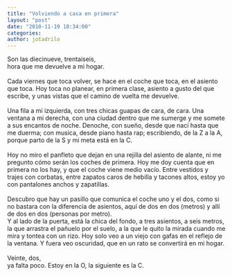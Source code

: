 ```yaml
---
title: "Volviendo a casa en primera"
layout: "post"
date: "2010-11-19 18:34:00"
categories: 
author: jotadrilo
---
```


<div class="css-full-post-content js-full-post-content">
Son las diecinueve, trentaiseis, <br />hora que me devuelve a mi hogar.<br /><br />Cada viernes que toca volver, se hace en el coche que toca, en el asiento que toca. Hoy toca no planear, en primera clase, asiento a gusto del que escribe, y unas vistas que el camino de vuelta me devuelve. <br /><br />Una fila a mi izquierda, con tres chicas guapas de cara, de cara. Una ventana a mi derecha, con una ciudad dentro que me sumerge y me somete a sus encantos de noche. Denoche, con sueño, desde que nací hasta que me duerma; con musica, desde piano hasta rap; escribiendo, de la Z a la A, porque parto de la S y mi meta está en la C.<br /><br />Hoy no miro el panfleto que dejan en una rejilla del asiento de alante, ni me pregunto cómo serán los coches de primera. Hoy me doy cuenta que en primera no los hay, y que el coche viene medio vacío. Entre vestidos y trajes con corbatas, entre zapatos caros de hebilla y tacones altos, estoy yo con pantalones anchos y zapatillas. <br /><br />Descubro que hay un pasillo que comunica el coche uno y el dos, como si no bastara con la diferencia de asientos, aquí de dos en dos (metros) y allí de dos en dos (personas por metro).<br />Y al lado de la puerta, está la chica del fondo, a tres asientos, a seis metros, la que arrastra el pañuelo por el suelo, a la que le quito la mirada cuando me mira y tontea con un rizo. Hoy solo veo a un viejo con gafas en el reflejo de la ventana. Y fuera veo oscuridad, que en un rato se convertirá en mi hogar.<br /><br />Veinte, dos, <br />ya falta poco. Estoy en la O, la siguiente es la C.
</div>